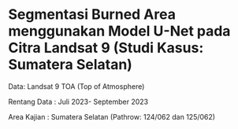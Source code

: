 # Segmentasi Burned Area menggunakan Model U-Net pada Citra Landsat 9 (Studi Kasus: Sumatera Selatan)

Data: Landsat 9 TOA (Top of Atmosphere)

Rentang Data : Juli 2023- September 2023

Area Kajian : Sumatera Selatan (Pathrow: 124/062 dan 125/062)
